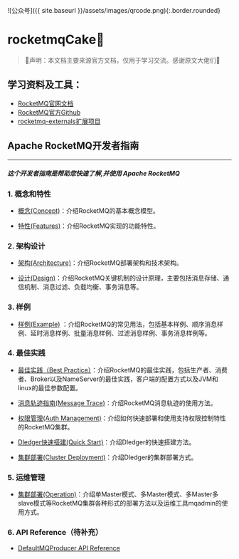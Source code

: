 ![公众号]({{ site.baseurl }}/assets/images/qrcode.png){:.border.rounded}

# rocketmqCake🍰

> 🚀声明：本文档主要来源官方文档，仅用于学习交流。感谢原文大佬们🙏

## 学习资料及工具：

- [RocketMQ官网文档](http://rocketmq.apache.org/docs/quick-start/)
- [RocketMQ官方Github](https://github.com/apache/rocketmq)
- [rocketmq-externals扩展项目](https://github.com/apache/rocketmq-externals)


## Apache RocketMQ开发者指南
--------

##### 这个开发者指南是帮助您快速了解,并使用 Apache RocketMQ

### 1. 概念和特性

- [概念(Concept)](basic/concept.md)：介绍RocketMQ的基本概念模型。

- [特性(Features)](basic/features.md)：介绍RocketMQ实现的功能特性。 


### 2. 架构设计

- [架构(Architecture)](design/architecture.md)：介绍RocketMQ部署架构和技术架构。

- [设计(Design)](design/design.md)：介绍RocketMQ关键机制的设计原理，主要包括消息存储、通信机制、消息过滤、负载均衡、事务消息等。


### 3. 样例

- [样例(Example)](example/RocketMQ_Example.md) ：介绍RocketMQ的常见用法，包括基本样例、顺序消息样例、延时消息样例、批量消息样例、过滤消息样例、事务消息样例等。


### 4. 最佳实践
- [最佳实践（Best Practice）](best_practice/best_practice.md)：介绍RocketMQ的最佳实践，包括生产者、消费者、Broker以及NameServer的最佳实践，客户端的配置方式以及JVM和linux的最佳参数配置。
- [消息轨迹指南(Message Trace)](best_practice/msg_trace/user_guide.md)：介绍RocketMQ消息轨迹的使用方法。
- [权限管理(Auth Management)](best_practice/acl/user_guide.md)：介绍如何快速部署和使用支持权限控制特性的RocketMQ集群。

- [Dledger快速搭建(Quick Start)](best_practice/dledger/quick_start.md)：介绍Dledger的快速搭建方法。

- [集群部署(Cluster Deployment)](best_practice/dledger/deploy_guide.md)：介绍Dledger的集群部署方式。

### 5. 运维管理
- [集群部署(Operation)](operation/operation.md)：介绍单Master模式、多Master模式、多Master多slave模式等RocketMQ集群各种形式的部署方法以及运维工具mqadmin的使用方式。



### 6. API Reference（待补充）

- [DefaultMQProducer API Reference](client/java/API_Reference_DefaultMQProducer.md)